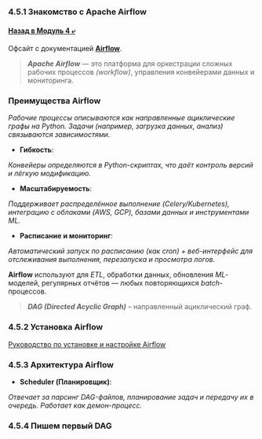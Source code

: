 ### 4.5.1 Знакомство с Apache Airflow

#### [Назад в Модуль 4 ⤶](/DE-101/Module4/readme.md)

Офсайт с документацией **[Airflow](https://airflow.apache.org/docs/)**.

> ***Apache Airflow*** — это платформа для оркестрации сложных рабочих процессов _(workflow)_, управления 
> конвейерами данных и мониторинга.

### Преимущества Airflow


_Рабочие процессы описываются как направленные ациклические графы на Python.
Задачи (например, загрузка данных, анализ) связываются зависимостями._

- **Гибкость**: 

_Конвейеры определяются в Python-скриптах, что даёт контроль версий и лёгкую модификацию._

- **Масштабируемость**:

_Поддерживает распределённое выполнение (Celery/Kubernetes), интеграцию с облаками (AWS, GCP), базами данных 
и инструментами ML._

- **Расписание и мониторинг**:

_Автоматический запуск по расписанию (как cron) + веб-интерфейс для отслеживания выполнения, перезапуска и 
просмотра логов._

**Airflow** используют для _ETL_, обработки данных, обновления _ML_-моделей, регулярных отчётов — любых повторяющихся 
_batch_-процессов.

> ***DAG (Directed Acyclic Graph)*** – направленный ациклический граф.

### 4.5.2 Установка Airflow

[Руководство по установке и настройке Airflow](airflow/airflow_install.md)

### 4.5.3 Архитектура Airflow
- **Scheduler (Планировщик)**:

_Отвечает за парсинг DAG-файлов, планирование задач и передачу их в очередь. Работает как демон-процесс._


### 4.5.4 Пишем первый DAG